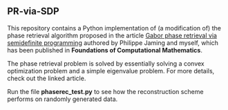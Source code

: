 ## PR-via-SDP

This repository contains a Python implementation of (a modification of) the phase retrieval algorithm proposed in the article [Gabor phase retrieval via semidefinite programming](https://link.springer.com/article/10.1007/s10208-024-09683-6) authored by Philippe Jaming and myself, which has been published in **Foundations of Computational Mathematics**.

The phase retrieval problem is solved by essentially solving a convex optimization problem and a simple eigenvalue problem. For more details, check out the linked article.

Run the file **phaserec_test.py** to see how the reconstruction scheme performs on randomly generated data.

